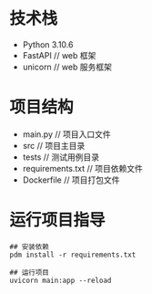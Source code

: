 #

# 技术栈

- Python 3.10.6
- FastAPI // web 框架
- unicorn // web 服务框架

# 项目结构

- main.py // 项目入口文件
- src // 项目主目录
- tests // 测试用例目录
- requirements.txt // 项目依赖文件
- Dockerfile // 项目打包文件

# 运行项目指导

```
## 安装依赖
pdm install -r requirements.txt
```

```
## 运行项目
uvicorn main:app --reload
```
